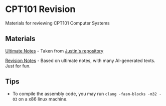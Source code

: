 # CPT101 Revision

Materials for reviewing CPT101 Computer Systems



## Materials

[Ultimate Notes](CPT%20101%20Ultimate%20Notes%20Final!.pdf) - Taken from [Justin's repository](https://github.com/SpoaLove/XJTLU_ICSY2/blob/main/src/cn/edu/xjtlu/cpt101/CPT%20101%20Ultimate%20Notes%20Final!.pdf)

[Revision Notes](CPT111_Revision_Notes.md) - Based on ultimate notes, with many AI-generated texts. Just for fun.

## Tips

- To compile the assembly code, you may run `clang -fasm-blocks -m32 -O3` on a x86 linux machine.
